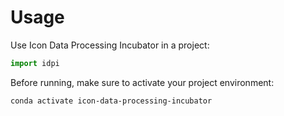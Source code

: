 # Usage

Use Icon Data Processing Incubator in a project:

```python
import idpi
```

Before running, make sure to activate your project environment:

```bash
conda activate icon-data-processing-incubator
```

